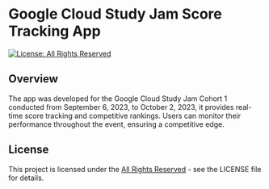 # Google Cloud Study Jam Score Tracking App

[![License: All Rights Reserved](https://img.shields.io/badge/License-All%20Rights%20Reserved-red.svg)](https://github.com/noeljabraham/gdsj_points/blob/main/License)


## Overview


The app was developed for the Google Cloud Study Jam Cohort 1 conducted from September 6, 2023, to October 2, 2023, it provides real-time score tracking and competitive rankings. Users can monitor their performance throughout the event, ensuring a competitive edge.

## License

This project is licensed under the [All Rights Reserved](https://github.com/noeljabraham/gdsj_points/blob/main/License) - see the LICENSE file for details.

